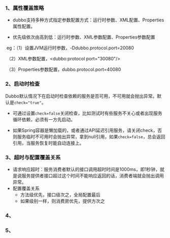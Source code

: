 ### 1、属性覆盖策略

- dubbo支持多种方式指定参数配置方式：运行时参数、XML配置、Properties属性配置。

- 优先级依次由高到低：运行时参数、XML参数配置、Properties参数配置

​     eg：（1）设置JVM运行时参数，-Ddubbo.protocol.port=20080

​		      （2）XML参数配置，<dubbo:protocol port="30080"/>

​		      （3）Properties参数配置，dubbo.protocol.port=40080

### 2、启动时检查

Dubbo默认情况下在启动时检查依赖的服务是否可用，不可用就会抛出异常。默认是`check="true"`。

- 可通过设置`check=false`关闭检查，比如测试时有些服务不关心或者出现服务循环依赖，必须有一方先启动。

- 如果Spring容器是懒加载的，或者通过API延迟引用服务，请关闭check，否则服务临时不可用时会抛出异常，拿到null引用，如果`check=false`，总会返回引用，当服务恢复时能自动连接上。

### 3、超时与配置覆盖关系

- 请求响应超时：服务消费者默认的接口调用超时时间是1000ms，即1秒钟，就是说服务提供者接口超过这个时间不能响应返回的话，消费者端就会抛出调用异常。
- 配置覆盖关系
    - 方法级优先，接口级次之，全局配置最后
    - 如果级别一样，则消费房优先，提供方次之

###  4、

###  5、



























